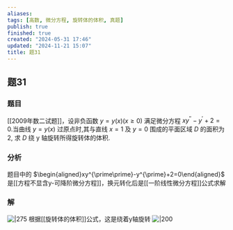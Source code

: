 ```yaml
---
aliases: 
tags: [高数, 微分方程, 旋转体的体积, 真题]
publish: true
finished: true
created: "2024-05-31 17:46"
updated: "2024-11-21 15:07"
title: 题31
---
```

## 题31
### 题目
[[2009年数二试题]]，设非负函数 $y=y(x)(x\geqslant0)$ 满足微分方程 $xy^{\prime\prime}-y^{\prime}+2=0.$当曲线 $y=y(x)$ 过原点时,其与直线 $x=1$ 及 $y=0$ 围成的平面区域 $D$ 的面积为 $2,$ 求 $D$ 绕 y 轴旋转所得旋转体的体积.
### 分析
题目中的 $\begin{aligned}xy^{\prime\prime}-y^{\prime}+2=0\end{aligned}$ 是[[方程不显含y-可降阶微分方程]]，换元转化后是[[一阶线性微分方程]]公式求解
### 解
![|275](https://img.hwenyi.tech/202404240123981.webp)
根据[[旋转体的体积]]公式，这是绕着y轴旋转 
![|200](https://img.hwenyi.tech/202404240134766.webp)
